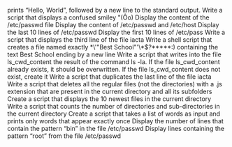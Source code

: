  prints “Hello, World”, followed by a new line to the standard output.
Write a script that displays a confused smiley "(Ôo)
Display the content of the /etc/passwd file
Display the content of /etc/passwd and /etc/host
Display the last 10 lines of /etc/passwd
Display the first 10 lines of /etc/pass
Write a script that displays the third line of the file iacta
Write a shell script that creates a file named exactly \*\\'"Best School"\'\\*$\?\*\*\*\*\*:) containing the text Best School ending by a new line
Write a script that writes into the file ls_cwd_content the result of the command ls -la. If the file ls_cwd_content already exists, it should be overwritten. If the file ls_cwd_content does not exist, create it
Write a script that duplicates the last line of the file iacta
Write a script that deletes all the regular files (not the directories) with a .js extension that are present in the current directory and all its subfolders
Create a script that displays the 10 newest files in the current directory
Write a script that counts the number of directories and sub-directories in the current directory
Create a script that takes a list of words as input and prints only words that appear exactly once
Display the number of lines that contain the pattern “bin” in the file /etc/passwd
Display lines containing the pattern “root” from the file /etc/passwd
